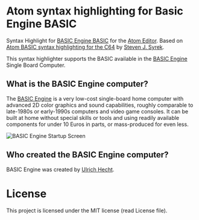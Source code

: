 # Atom syntax highlighting for Basic Engine BASIC

Syntax Highlight for [BASIC Engine BASIC](http://basicengine.org/manual.html) for the [Atom Editor](https://atom.io).
Based on [Atom BASIC syntax highlighting for the C64](https://atom.io/packages/language-cbmbasic) by [Steven J. Syrek](https://github.com/sjsyrek).

This syntax highlighter supports the BASIC available in the [BASIC Engine](http://basicengine.org/) Single Board Computer.

## What is the BASIC Engine computer?

The [BASIC Engine](https://github.com/uli/basicengine-pcb) is a very low-cost single-board home computer with advanced 2D color graphics and sound capabilities, roughly comparable to late-1980s or early-1990s computers and video game consoles. It can be built at home without special skills or tools and using readily available components for under 10 Euros in parts, or mass-produced for even less.

![BASIC Engine Startup Screen](http://basicengine.org/images/screen_boot.png)

## Who created the BASIC Engine computer?

BASIC Engine was created by [Ulrich Hecht](https://github.com/uli).

# License

This project is licensed under the MIT license (read License file).
